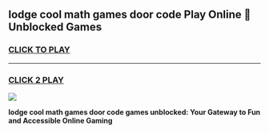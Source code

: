 
## lodge cool math games door code Play Online 👋 Unblocked Games
<h3>
<a href="https://news.freeplayer.one?title=lodge_cool_math_games_door_code&ref=17CMG">CLICK TO PLAY</a></h3>
<hr>

<h3>
<a href="https://news.freeplayer.one?title=lodge_cool_math_games_door_code&ref=17CMG">CLICK 2 PLAY</a>
  
</h3>

<a href="https://news.freeplayer.one?title=lodge_cool_math_games_door_code&ref=17CMG/"><img src="https://clearcache.store/games.png"></a>


**lodge cool math games door code games unblocked: Your Gateway to Fun and Accessible Online Gaming**
